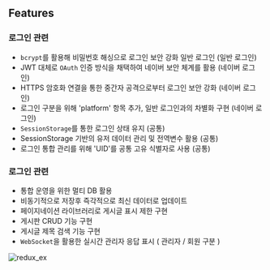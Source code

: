 ## Features

### 로그인 관련
- `bcrypt`를 활용해 비밀번호 해싱으로 로그인 보안 강화 일반 로그인 (일반 로그인)
- JWT 대체로 `OAuth` 인증 방식을 채택하여 네이버 보안 체계를 활용 (네이버 로그인) 
- HTTPS 암호화 연결을 통한 중간자 공격으로부터 로그인 보안 강화 (네이버 로그인)
- 로그인 구분을 위해 'platform' 항목 추가, 일반 로그인과의 차별화 구현 (네이버 로그인)
- `SessionStorage`를 통한 로그인 상태 유지 (공통)
- SessionStorage 기반의 유저 데이터 관리 및 전역변수 활용 (공통)
- 로그인 통합 관리를 위해 'UID'를 공통 고유 식별자로 사용 (공통)

### 로그인 관련
- 통합 운영을 위한 멀티 DB 활용
- 비동기적으로 저장후 즉각적으로 최신 데이터로 업데이트
- 페이지네이션 라이브러리로 게시글 표시 제한 구현
- 게시판 CRUD 기능 구현
- 게시글 제목 검색 기능 구현
- `WebSocket`을 활용한 실시간 관리자 응답 표시 ( 관리자 / 회원 구분 )

![redux_ex](https://github.com/oh-byung-rock/Caritas/assets/136219126/bd644db5-9e0c-4b8c-ad44-839a420deeee)
